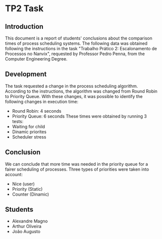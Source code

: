 # TP2 Task

## Introduction

This document is a report of students' conclusions about the comparison times of process scheduling systems. The following data was obtained following the instructions in the task "Trabalho Prático 2: Escalonamento de Processos no Nanvix", requested by Professor Pedro Penna, from the Computer Engineering Degree.

## Development

The task requested a change in the process scheduling algorithm. According to the instructions, the algorithm was changed from Round Robin to Priority Queue. With these changes, it was possible to identify the following changes in execution time:
- Round Robin: 4 seconds
- Priority Queue: 6 seconds
These times were obtained by running 3 tests:
- Waiting for child
- Dinamic priorites
- Scheduler stress

## Conclusion

We can conclude that more time was needed in the priority queue for a fairer scheduling of processes. Three types of priorities were taken into account:
- Nice (user)
- Priority (Static)
- Counter (Dinamic)

## Students
- Alexandre Magno
- Arthur Oliveira
- João Augusto

